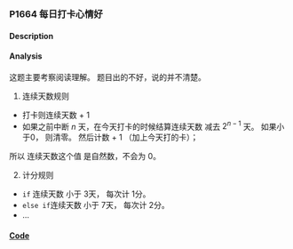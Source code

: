 ### P1664 每日打卡心情好



#### Description

#### Analysis

这题主要考察阅读理解。 题目出的不好，说的并不清楚。

1. 连续天数规则

- 打卡则连续天数 + 1
- 如果之前中断 $n$ 天，在今天打卡的时候结算连续天数 减去 $2 ^ {n - 1}$  天。 如果小于0， 则清零。 然后计数 + 1 （加上今天打的卡）；

所以 连续天数这个值 是自然数，不会为 0。

2. 计分规则

- `if` 连续天数 小于 3天， 每次计 1分。
- `else if`连续天数 小于 7天， 每次计 2分。
- ...

#### [Code](../cpp/p1664.cpp)
